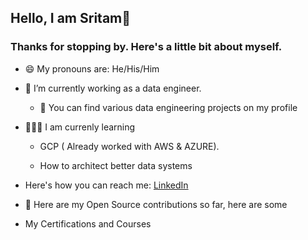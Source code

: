 ## Hello, I am Sritam👋
### Thanks for stopping by. Here's a little bit about myself.

* 😄 My pronouns are: He/His/Him
* 🔭 I’m currently working as a data engineer.

  * 🤘 You can find various data engineering projects on my profile

* 🧑🏻‍🏫 I am currenly learning
    * GCP ( Already worked with AWS & AZURE).

    * How to architect better data systems

* Here's how you can reach me: [LinkedIn](https://www.linkedin.com/in/sritam-nayak-100484221/)
* 🤘 Here are my Open Source contributions so far, here are some
  
* My Certifications and Courses

